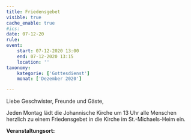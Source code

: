 ```yaml
---
title: Friedensgebet
visible: true
cache_enable: true
#ics: 
date: 07-12-20
rule: 
event:
	start: 07-12-2020 13:00
	end: 07-12-2020 13:15
	location: ''
taxonomy:
	kategorie: ['Gottesdienst']
	monat: ['Dezember 2020']

---
```

Liebe Geschwister, Freunde und Gäste,

Jeden Montag lädt die Johannische Kirche um 13 Uhr alle Menschen herzlich zu einem Friedensgebet in die Kirche im St.-Michaels-Heim ein.



**Veranstaltungsort:** 

